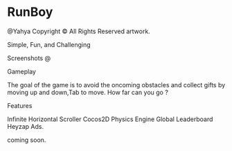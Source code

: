 RunBoy
========
@Yahya
Copyright © All Rights Reserved artwork.

Simple, Fun, and Challenging

Screenshots @ 

Gameplay

The goal of the game is to avoid the oncoming obstacles and collect gifts by moving up and down,Tab to move.
How far can you go ?


Features

Infinite Horizontal Scroller
Cocos2D Physics Engine
Global Leaderboard
Heyzap Ads.


coming soon.